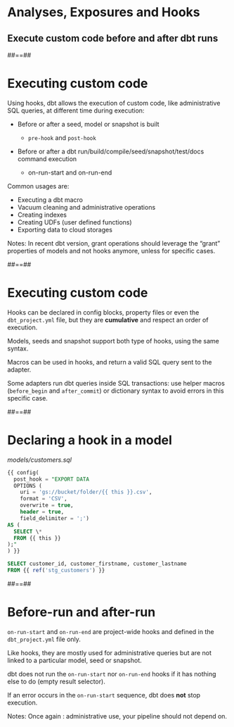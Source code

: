 <!-- .slide: class="transition"-->

# Analyses, Exposures and Hooks

## Execute custom code before and after dbt runs

##==##

# Executing custom code

Using hooks, dbt allows the execution of custom code, like administrative SQL queries, at different time during execution:

- Before or after a seed, model or snapshot is built

  - `pre-hook` and `post-hook`

- Before or after a dbt run/build/compile/seed/snapshot/test/docs command execution
  - on-run-start and on-run-end

Common usages are:

- Executing a dbt macro
- Vacuum cleaning and administrative operations
- Creating indexes
- Creating UDFs (user defined functions)
- Exporting data to cloud storages

Notes:
In recent dbt version, grant operations should leverage the “grant” properties of models and not hooks anymore, unless for specific cases.

##==##

<!-- .slide:-->

# Executing custom code

Hooks can be declared in config blocks, property files or even the `dbt_project.yml` file, but they are **cumulative** and respect an order of execution.

Models, seeds and snapshot support both type of hooks, using the same syntax.

Macros can be used in hooks, and return a valid SQL query sent to the adapter.

Some adapters run dbt queries inside SQL transactions: use helper macros (`before_begin` and `after_commit`) or dictionary syntax to avoid errors in this specific case.

<!-- .element: class="admonition warning" -->

##==##

<!-- .slide: class="with-code max-height"-->

# Declaring a hook in a model

_models/customers.sql_

```sql
{{ config(
  post_hook = "EXPORT DATA
  OPTIONS (
    uri = 'gs://bucket/folder/{{ this }}.csv',
    format = 'CSV',
    overwrite = true,
    header = true,
    field_delimiter = ';')
AS (
  SELECT \*
  FROM {{ this }}
);"
) }}

SELECT customer_id, customer_firstname, customer_lastname
FROM {{ ref('stg_customers') }}
```

##==##

# Before-run and after-run

`on-run-start` and `on-run-end` are project-wide hooks and defined in the `dbt_project.yml` file only.

Like hooks, they are mostly used for administrative queries but are not linked to a particular model, seed or snapshot.

dbt does not run the `on-run-start` nor `on-run-end` hooks if it has nothing else to do (empty result selector).

If an error occurs in the `on-run-start` sequence, dbt does **not** stop execution.

Notes:
Once again : administrative use, your pipeline should not depend on.
